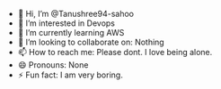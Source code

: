 - 👋 Hi, I’m @Tanushree94-sahoo
- 👀 I’m interested in Devops
- 🌱 I’m currently learning AWS
- 💞️ I’m looking to collaborate on: Nothing
- 📫 How to reach me: Please dont. I love being alone.
- 😄 Pronouns: None
- ⚡ Fun fact: I am very boring.

<!---
Tanushree94-sahoo/Tanushree94-sahoo is a ✨ special ✨ repository because its `README.md` (this file) appears on your GitHub profile.
You can click the Preview link to take a look at your changes.
--->
